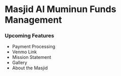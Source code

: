 # Masjid Al Muminun Funds Management

### Upcoming Features
- Payment Processing
- Venmo Link
- Mission Statement
- Gallery
- About the Masjid
